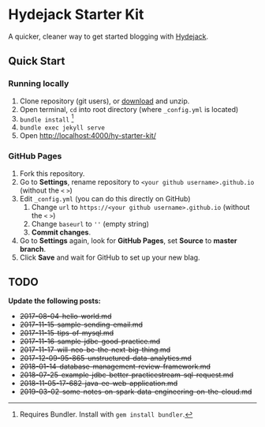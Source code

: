 # Hydejack Starter Kit

A quicker, cleaner way to get started blogging with [Hydejack](https://hydejack.com/).

## Quick Start
### Running locally
1. Clone repository (git users), or [download] and unzip.
2. Open terminal, `cd` into root directory (where `_config.yml` is located)
3. `bundle install` [^1]
4. `bundle exec jekyll serve`
5. Open <http://localhost:4000/hy-starter-kit/>

### GitHub Pages
1. Fork this repository.
2. Go to **Settings**, rename repository to `<your github username>.github.io` (without the `<` `>`)
3. Edit `_config.yml` (you can do this directly on GitHub)
    1. Change `url` to `https://<your github username>.github.io` (without the `<` `>`)
    2. Change `baseurl` to `''` (empty string)
    3. **Commit changes**.
4. Go to **Settings** again, look for **GitHub Pages**, set **Source** to **master branch**.
5. Click **Save** and wait for GitHub to set up your new blag.

## TODO
**Update the following posts:**
* ~~2017-08-04-hello-world.md~~
* ~~2017-11-15-sample-sending-email.md~~
* ~~2017-11-15-tips-of-mysql.md~~
* ~~2017-11-16-sample-jdbc-good-practice.md~~
* ~~2017-11-17-will-neo-be-the-next-big-thing.md~~
* ~~2017-12-09-95-865-unstructured-data-analytics.md~~
* ~~2018-01-14-database-management-review-framework.md~~
* ~~2018-07-25-example-jdbc-better-practicestream-sql-request.md~~
* ~~2018-11-05-17-682-java-ee-web-application.md~~
* ~~2019-03-02-some-notes-on-spark-data-engineering-on-the-cloud.md~~

[^1]: Requires Bundler. Install with `gem install bundler`.

[download]: https://github.com/qwtel/hy-starter-kit/archive/master.zip
